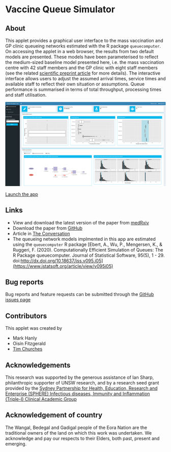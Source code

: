 # Vaccine Queue Simulator

## About

This applet provides a graphical user interface to the mass vaccination and GP clinic queueing networks estimated with the R package `queuecomputer`. On accessing the applet in a web browser, the results from two default models are presented. These models have been parameterised to reflect the medium-sized baseline model presented here, i.e. the mass vaccination centre with 42 staff members and the GP clinic with eight staff members (see the related [scientific preprint article](https://doi.org/10.1101/2021.04.07.21255067) for more details). The interactive interface allows users to adjust the assumed arrival times, service times and available staff to reflect their own situation or assumptions. Queue performance is summarised in terms of total throughput, processing times and staff utilisation.

![](queue-sim-tool-screenshot.png)

[Launch the app](https://cbdrh.shinyapps.io/queueSim/)


## Links
* View and download the latest version of the paper from [medRxiv](https://doi.org/10.1101/2021.04.07.21255067)
* Download the paper from [GitHub](https://github.com/CBDRH/vaccineQueue/blob/main/Preprint/Preprint.pdf) 
* Article in [The Conversation](https://theconversation.com/drafts/158519/) 
* The queueing network models implmented in this app are estimated using the  `queuecomputer` R package [Ebert, A., Wu, P., Mengersen, K., & Ruggeri, F. (2020). Computationally Efficient Simulation of Queues: The R Package queuecomputer. Journal of Statistical Software, 95(5), 1 - 29. doi:http://dx.doi.org/10.18637/jss.v095.i05](https://www.jstatsoft.org/article/view/v095i05) 
         
## Bug reports         
Bug reports and feature requests can be submitted through the [GitHub issues page](https://github.com/CBDRH/vaccineQueueNetworks/issues)

## Contributors

This applet was created by

* Mark Hanly
* Oisín Fitzgerald 
* [Tim Churches](Timchurches.github.io) 

## Acknowledgements

This research was supported by the generous assistance of Ian Sharp, philanthropic supporter of UNSW research, and by a research seed grant provided by the [Sydney Partnership for Health, Education, Research and Enterprise (SPHERE) 
                            Infectious diseases, Immunity and Inflammation (Triple-I) Clinical Academic Group](https://www.thesphere.com.au/work/infectious-disease-immunity-and-inflammation-triple-i)

## Acknowledgement of country

The Wangal, Bedegal and Gadigal people of the Eora Nation are the traditional owners of the land on which this work was undertaken. We acknowledge and pay our respects to their Elders, both past, present and emerging.
